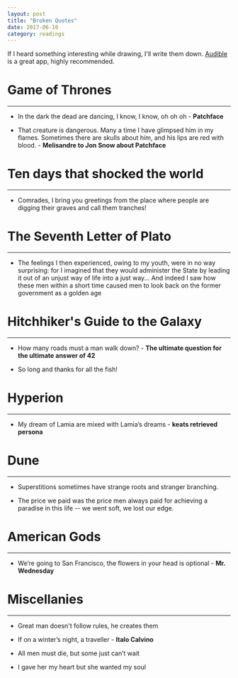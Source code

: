 ```yaml
---
layout: post
title: "Broken Quotes"
date: 2017-06-10
category: readings
---
```


If I heard something interesting while drawing, I'll write them down. 
[Audible](http://www.audible.com) is a great app, highly recommended.

Game of Thrones
===
---
* In the dark the dead are dancing, I know, I know, oh oh oh - **Patchface**

* That creature is dangerous. Many a time I have glimpsed him in my flames. Sometimes there are skulls about him, and his lips are red with blood. - **Melisandre to Jon Snow about Patchface**

Ten days that shocked the world
===
---
* Comrades, I bring you greetings from the place where people are digging their graves and call them tranches!

The Seventh Letter of Plato
===
---
* The feelings I then experienced, owing to my youth, were in no way surprising: for I imagined that they would administer the State by leading it out of an unjust way of life into a just way... And indeed I saw how these men within a short time caused men to look back on the former government as a golden age

Hitchhiker's Guide to the Galaxy
===
---
* How many roads must a man walk down? - **The ultimate question for the ultimate answer of 42**

* So long and thanks for all the fish!

Hyperion
===
---
* My dream of Lamia are mixed with Lamia’s dreams - **keats retrieved persona**

Dune
===
---
* Superstitions sometimes have strange roots and stranger branching.
 
* The price we paid was the price men always paid for achieving a paradise in this life -- we went soft, we lost our edge.

American Gods
===
---
* We’re going to San Francisco, the flowers in your head is optional - **Mr. Wednesday**

Miscellanies
===
---
* Great man doesn't follow rules, he creates them

* If on a winter’s night, a traveller - **Italo Calvino**
  
* All men must die, but some just can’t wait 
   
* I gave her my heart but she wanted my soul
